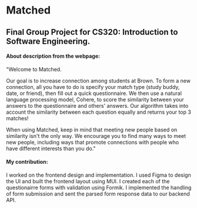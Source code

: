 # Matched
## Final Group Project for CS320: Introduction to Software Engineering.

#### About description from the webpage:
"Welcome to Matched.

Our goal is to increase connection among students at Brown. To form a new connection, all you have to do is specify your match type (study buddy, date, or friend), then fill out a quick questionnaire. We then use a natural language processing model, Cohere, to score the similarity between your answers to the questionnaire and others' answers. Our algorithm takes into account the similarity between each question equally and returns your top 3 matches!

When using Matched, keep in mind that meeting new people based on similarity isn't the only way. We encourage you to find many ways to meet new people, including ways that promote connections with people who have different interests than you do."

#### My contribution:
I worked on the frontend design and implementation. I used Figma to design the UI and built the frontend layout using MUI. I created each of the questionairre forms with validation using Formik. I implemented the handling of form submission and sent the parsed form response data to our backend API.
